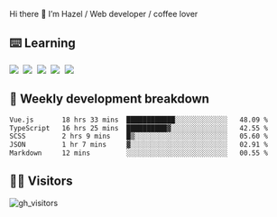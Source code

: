 
Hi there 👋 I’m Hazel / Web developer / coffee lover

## ⌨️ Learning

<samp>
 <a href="https://github.com/vuejs/core"><img src="https://api.iconify.design/logos:vue.svg" /></a>
  <a href="https://github.com/vuejs/core"><img src="https://api.iconify.design/logos:react.svg" /></a>
  <a href="https://github.com/vitejs/vite"><img src="https://api.iconify.design/logos:vitejs.svg" /></a>
  <a href="https://github.com/microsoft/TypeScript"><img src="https://api.iconify.design/logos:typescript-icon.svg" /></a> 
  <a href="https://github.com/unocss/unocss"><img src="https://api.iconify.design/logos:unocss.svg" /></a>
  

</samp>


## 🦀 Weekly development breakdown

<!--START_SECTION:waka-->

```txt
Vue.js       18 hrs 33 mins  ████████████░░░░░░░░░░░░░   48.09 %
TypeScript   16 hrs 25 mins  ██████████▓░░░░░░░░░░░░░░   42.55 %
SCSS         2 hrs 9 mins    █▒░░░░░░░░░░░░░░░░░░░░░░░   05.60 %
JSON         1 hr 7 mins     ▓░░░░░░░░░░░░░░░░░░░░░░░░   02.91 %
Markdown     12 mins         ░░░░░░░░░░░░░░░░░░░░░░░░░   00.55 %
```

<!--END_SECTION:waka-->
## 👬🏻 Visitors

![gh_visitors](https://profile-counter.glitch.me/Hazel-Lin/count.svg)

